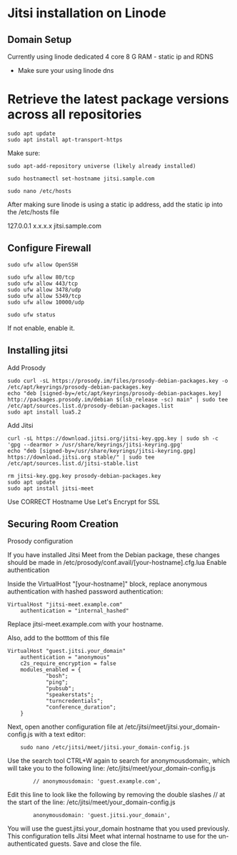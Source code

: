 # Jitsi installation on Linode

## Domain Setup
Currently using linode dedicated 4 core 8 G RAM - static ip and RDNS
* Make sure your using linode dns

# Retrieve the latest package versions across all repositories

```
sudo apt update
sudo apt install apt-transport-https
```


Make sure:
```
sudo apt-add-repository universe (likely already installed)
```

```
sudo hostnamectl set-hostname jitsi.sample.com
```

```
sudo nano /etc/hosts
```

After making sure linode is using a static ip address, add the static ip into the /etc/hosts file

127.0.0.1
x.x.x.x jitsi.sample.com


## Configure Firewall
```
sudo ufw allow OpenSSH
```

```
sudo ufw allow 80/tcp
sudo ufw allow 443/tcp
sudo ufw allow 3478/udp
sudo ufw allow 5349/tcp
sudo ufw allow 10000/udp
```

```
sudo ufw status
```

If not enable, enable it.

## Installing jitsi

Add Prosody
```
sudo curl -sL https://prosody.im/files/prosody-debian-packages.key -o /etc/apt/keyrings/prosody-debian-packages.key
echo "deb [signed-by=/etc/apt/keyrings/prosody-debian-packages.key] http://packages.prosody.im/debian $(lsb_release -sc) main" | sudo tee /etc/apt/sources.list.d/prosody-debian-packages.list
sudo apt install lua5.2
```

Add Jitsi

```
curl -sL https://download.jitsi.org/jitsi-key.gpg.key | sudo sh -c 'gpg --dearmor > /usr/share/keyrings/jitsi-keyring.gpg'
echo "deb [signed-by=/usr/share/keyrings/jitsi-keyring.gpg] https://download.jitsi.org stable/" | sudo tee /etc/apt/sources.list.d/jitsi-stable.list
```

```
rm jitsi-key.gpg.key prosody-debian-packages.key
sudo apt update
sudo apt install jitsi-meet
```

Use CORRECT Hostname
Use Let's Encrypt for SSL

## Securing Room Creation
Prosody configuration

If you have installed Jitsi Meet from the Debian package, these changes should be made in /etc/prosody/conf.avail/[your-hostname].cfg.lua
Enable authentication

Inside the VirtualHost "[your-hostname]" block, replace anonymous authentication with hashed password authentication:
```
VirtualHost "jitsi-meet.example.com"
    authentication = "internal_hashed"
```
Replace jitsi-meet.example.com with your hostname.

Also, add to the botttom of this file

```
VirtualHost "guest.jitsi.your_domain"
    authentication = "anonymous"
    c2s_require_encryption = false
    modules_enabled = {
            "bosh";
            "ping";
            "pubsub";
            "speakerstats";
            "turncredentials";
            "conference_duration";
    }
```

Next, open another configuration file at /etc/jitsi/meet/jitsi.your_domain-config.js with a text editor:
```
    sudo nano /etc/jitsi/meet/jitsi.your_domain-config.js
```
Use the search tool CTRL+W again to search for anonymousdomain:, which will take you to the following line:
/etc/jitsi/meet/your_domain-config.js
```
        // anonymousdomain: 'guest.example.com',
```
Edit this line to look like the following by removing the double slashes // at the start of the line:
/etc/jitsi/meet/your_domain-config.js
```
        anonymousdomain: 'guest.jitsi.your_domain',
```
You will use the guest.jitsi.your_domain hostname that you used previously. This configuration tells Jitsi Meet what internal hostname to use for the un-authenticated guests. Save and close the file.
